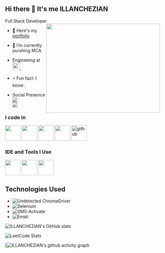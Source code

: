 
## Hi there 👋 It's me ILLANCHEZIAN

Full Stack Developer
<img align="right" width="370" height="290" src="https://i.pinimg.com/originals/47/f0/34/47f0342cec72b800463bf003eac1257e.gif">
- 🔭 Here's my [portfolio]()                                                 
- 🌱 I’m currently purshing MCA
- Engineeing at [<img src="https://www.highbrowtechnology.com/_next/image?url=https%3A%2F%2Fhighbrow-resources.s3.amazonaws.com%2FHighbrow%2BWebsite%2BContent%2FHighbrow_Light.png&w=256&q=75" height="24">](https://www.highbrowtechnology.com/),

- ⚡ Fun fact: I know .
- Social Presence
<br /> [<img src="https://img.shields.io/badge/LinkedIn-0077B5?style=for-the-badge&logo=linkedin&logoColor=white" />](https://www.linkedin.com/in/illanchezian-s-1b9976322?utm_source=share&utm_campaign=share_via&utm_content=profile&utm_medium=android_app)
<br/> [<img src="https://img.shields.io/badge/instagram-d62976?style=for-the-badge&logo=instagram&logoColor=white" />](https://www.instagram.com/illanchezliyan_555?igsh=MTFlcWRwZ2lvd3JhaA==)

### I code in
<img height="50" width="50" src="https://img.icons8.com/color/48/000000/python.png" /> <img height="50" width="50" src="https://img.icons8.com/color/48/000000/html-5.png" /> 
<img height="50" width="50" src="https://img.icons8.com/color/48/000000/css3.png" /> <img height="50" width="50" src="https://img.icons8.com/color/48/000000/javascript.png"/>
<img width="50" height="50" src="https://img.icons8.com/ios-glyphs/60/github.png" alt="github"/>


### IDE and Tools I Use
<img height="50" width="50" src="https://img.icons8.com/color/48/000000/visual-studio-code-2019.png"/> <img height="50" width="50" src="https://img.icons8.com/color/50/000000/git.png"/> 
 <img height="50" src="https://img.icons8.com/color/480/null/notion--v1.png" /> 
 
## Technologies Used 

- ![Undetected ChromeDriver](https://img.shields.io/badge/-Undetected_ChromeDriver-green)
- ![Selenium](https://img.shields.io/badge/-Selenium-blue)
- ![SMS-Activate](https://img.shields.io/badge/-SMSActivate-yellow)
- ![Email](https://img.shields.io/badge/-Email-red)

![ILLANCHEZIAN's GitHub stats]()

![LeetCode Stats](https://leetcard.jacoblin.cool/ILLANCHEZIAN?theme=light&font=Marcellus&ext=heatmap)

[![ILLANCHEZIAN's github activity graph]()
